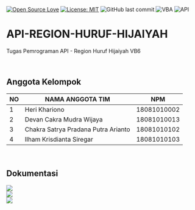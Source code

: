 [![Open Source Love](https://badges.frapsoft.com/os/v1/open-source.svg?style=flat)](https://github.com/ellerbrock/open-source-badges/)
[![License: MIT](https://img.shields.io/badge/License-MIT-green.svg)](https://opensource.org/licenses/MIT)
![GitHub last commit](https://img.shields.io/github/last-commit/devancakra/API-REGION-HURUF-HIJAIYAH)
![VBA](https://img.shields.io/badge/visual-basic6-blue.svg?&style=flat&logo=VB6&logoColor=%23F7DF1E)
![API](https://img.shields.io/badge/api-white.svg?&style=flat&logo=codeigniter)

# API-REGION-HURUF-HIJAIYAH
Tugas Pemrograman API - Region Huruf Hijaiyah VB6

<br>

## Anggota Kelompok
| NO | NAMA ANGGOTA TIM | NPM |
| --- | --- | --- |
| 1 | Heri Khariono | 18081010002 |
| 2 | Devan Cakra Mudra Wijaya | 18081010013 |
| 3 | Chakra Satrya Pradana Putra Arianto | 18081010102 |
| 4 | Ilham Krisdianta Siregar | 18081010103 |

<br>

## Dokumentasi
<div class="dokumentasi">
  <img src="https://user-images.githubusercontent.com/54527592/114759521-7771ec80-9d88-11eb-9054-6b97f695bb2c.jpg"><br>
  <img src="https://user-images.githubusercontent.com/54527592/114759462-632def80-9d88-11eb-92ea-f6f17c866bb1.jpg"><br>
  <img src="https://user-images.githubusercontent.com/54527592/114759556-8193eb00-9d88-11eb-8563-19baa69448ee.jpg"><br>
</div>
